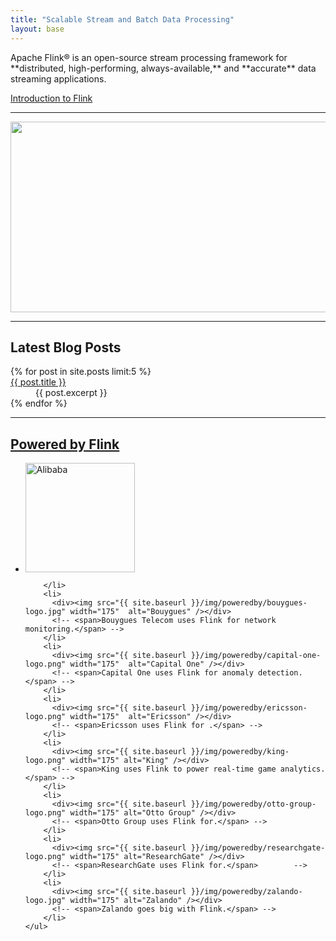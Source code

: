 ```yaml
---
title: "Scalable Stream and Batch Data Processing"
layout: base
---
```

<div class="row-fluid">

  <div class="col-sm-10 col-sm-offset-1 homecontent">
    <p class="lead" markdown="span">Apache Flink® is an open-source stream processing framework for **distributed, high-performing, always-available,** and **accurate** data streaming applications.</p>
    <a href="{{ site.baseurl }}/introduction.html" class="btn btn-default btn-intro">Introduction to Flink</a>
  </div>

<div class="col-sm-12">
  <hr />
</div>

</div>



<div class="row front-graphic">
  <img src="{{ site.baseurl }}/img/flink-front-graphic-update.png" width="599px" height="305px" />
</div>

<!-- Updates section -->

<div class="row-fluid">

<div class="col-sm-12">
  <hr />
</div>

<div class="col-sm-3">

  <h2>Latest Blog Posts</h2>

</div>

<div class="col-sm-9">

  <dl>
    {% for post in site.posts limit:5 %}  
        <dt> <a href="{{ site.baseurl }}{{ post.url }}">{{ post.title }}</a></dt>
        <dd>{{ post.excerpt }}</dd>
    {% endfor %}
  </dl>

</div>

<!-- Powered by section -->

<div class="row-fluid">
  <div class="col-sm-12">


  <hr />
    <h2><a href="{{ site.baseurl }}/poweredby.html">Powered by Flink</a></h2>



  <div class="jcarousel">
    <ul>
        <li>
          <div><img src="{{ site.baseurl }}/img/poweredby/alibaba-logo.png" width="175"  alt="Alibaba" /></div>
          <!--<span>Alibaba uses Flink for real-time search optimization.</span>-->

        </li>
        <li>
          <div><img src="{{ site.baseurl }}/img/poweredby/bouygues-logo.jpg" width="175"  alt="Bouygues" /></div>
          <!-- <span>Bouygues Telecom uses Flink for network monitoring.</span> -->
        </li>
        <li>
          <div><img src="{{ site.baseurl }}/img/poweredby/capital-one-logo.png" width="175"  alt="Capital One" /></div>
          <!-- <span>Capital One uses Flink for anomaly detection.</span> -->
        </li>
        <li>
          <div><img src="{{ site.baseurl }}/img/poweredby/ericsson-logo.png" width="175"  alt="Ericsson" /></div>
          <!-- <span>Ericsson uses Flink for .</span> -->
        </li>
        <li>
          <div><img src="{{ site.baseurl }}/img/poweredby/king-logo.png" width="175" alt="King" /></div>
          <!-- <span>King uses Flink to power real-time game analytics.</span> -->
        </li>
        <li>
          <div><img src="{{ site.baseurl }}/img/poweredby/otto-group-logo.png" width="175" alt="Otto Group" /></div>
          <!-- <span>Otto Group uses Flink for.</span> -->
        </li>
        <li>
          <div><img src="{{ site.baseurl }}/img/poweredby/researchgate-logo.png" width="175" alt="ResearchGate" /></div>
          <!-- <span>ResearchGate uses Flink for.</span>        -->
        </li>
        <li>
          <div><img src="{{ site.baseurl }}/img/poweredby/zalando-logo.jpg" width="175" alt="Zalando" /></div>
          <!-- <span>Zalando goes big with Flink.</span> -->
        </li>
    </ul>
  </div>

  <a href="#" class="jcarousel-control-prev" data-jcarouselcontrol="true"><span class="glyphicon glyphicon-chevron-left"></span></a>
  <a href="#" class="jcarousel-control-next" data-jcarouselcontrol="true"><span class="glyphicon glyphicon-chevron-right"></span></a>

  </div>

</div>

<script type="text/javascript" src="{{ site.baseurl }}/js/jquery.jcarousel.min.js"></script>

<script type="text/javascript">

  $(window).load(function(){
   $(function() {
        var jcarousel = $('.jcarousel');

        jcarousel
            .on('jcarousel:reload jcarousel:create', function () {
                var carousel = $(this),
                    width = carousel.innerWidth();

                if (width >= 600) {
                    width = width / 4;
                } else if (width >= 350) {
                    width = width / 3;
                }

                carousel.jcarousel('items').css('width', Math.ceil(width) + 'px');
            })
            .jcarousel({
                wrap: 'circular',
                autostart: true
            });

        $('.jcarousel-control-prev')
            .jcarouselControl({
                target: '-=1'
            });

        $('.jcarousel-control-next')
            .jcarouselControl({
                target: '+=1'
            });

        $('.jcarousel-pagination')
            .on('jcarouselpagination:active', 'a', function() {
                $(this).addClass('active');
            })
            .on('jcarouselpagination:inactive', 'a', function() {
                $(this).removeClass('active');
            })
            .on('click', function(e) {
                e.preventDefault();
            })
            .jcarouselPagination({
                perPage: 1,
                item: function(page) {
                    return '<a href="#' + page + '">' + page + '</a>';
                }
            });
    });
  });

</script>
